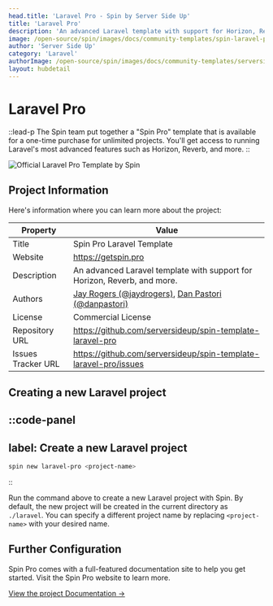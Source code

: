 ```yaml
---
head.title: 'Laravel Pro - Spin by Server Side Up'
title: 'Laravel Pro'
description: 'An advanced Laravel template with support for Horizon, Reverb, and more.'
image: /open-source/spin/images/docs/community-templates/spin-laravel-pro.png
author: 'Server Side Up'
category: 'Laravel'
authorImage: /open-source/spin/images/docs/community-templates/serversideup.png
layout: hubdetail
---
```


# Laravel Pro
::lead-p
The Spin team put together a "Spin Pro" template that is available for a one-time purchase for unlimited projects. You'll get access to running Laravel's most advanced features such as Horizon, Reverb, and more.
::

![Official Laravel Pro Template by Spin](/images/docs/community-templates/spin-laravel-pro.png)

## Project Information
Here's information where you can learn more about the project:

| Property | Value
|-------------------------|-------------------------|
| Title | Spin Pro Laravel Template |
| Website | https://getspin.pro |
| Description | An advanced Laravel template with support for Horizon, Reverb, and more. |
| Authors | [Jay Rogers (@jaydrogers)](https://x.com/jaydrogers), [Dan Pastori (@danpastori)](https://x.com/danpastori) |
| License | Commercial License |
| Repository URL | https://github.com/serversideup/spin-template-laravel-pro |
| Issues Tracker URL | https://github.com/serversideup/spin-template-laravel-pro/issues |

## Creating a new Laravel project
::code-panel
---
label: Create a new Laravel project
---
```bash
spin new laravel-pro <project-name>
```
::

Run the command above to create a new Laravel project with Spin. By default, the new project will be created in the current directory as `./laravel`. You can specify a different project name by replacing `<project-name>` with your desired name.

## Further Configuration
Spin Pro comes with a full-featured documentation site to help you get started. Visit the Spin Pro website to learn more.

[View the project Documentation →](https://getspin.pro/docs)